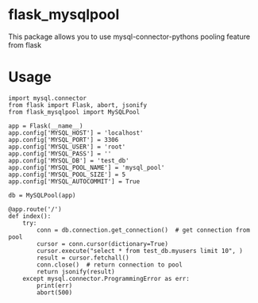 # flask_mysqlpool

This package allows you to use mysql-connector-pythons pooling feature from flask

# Usage

    import mysql.connector
    from flask import Flask, abort, jsonify
    from flask_mysqlpool import MySQLPool

    app = Flask(__name__)
    app.config['MYSQL_HOST'] = 'localhost'
    app.config['MYSQL_PORT'] = 3306
    app.config['MYSQL_USER'] = 'root'
    app.config['MYSQL_PASS'] = ''
    app.config['MYSQL_DB'] = 'test_db'
    app.config['MYSQL_POOL_NAME'] = 'mysql_pool'
    app.config['MYSQL_POOL_SIZE'] = 5
    app.config['MYSQL_AUTOCOMMIT'] = True

    db = MySQLPool(app)

    @app.route('/')
    def index():
        try:
            conn = db.connection.get_connection()  # get connection from pool
            cursor = conn.cursor(dictionary=True)
            cursor.execute("select * from test_db.myusers limit 10", )
            result = cursor.fetchall()
            conn.close()  # return connection to pool
            return jsonify(result)
        except mysql.connector.ProgrammingError as err:
            print(err)
            abort(500)